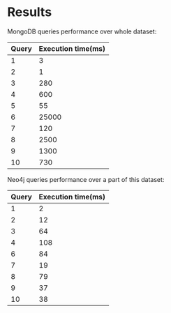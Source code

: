 # Results

MongoDB queries performance over whole dataset:

|Query | Execution time(ms)|
|---   | ---               |
|1     |3                  |
|2     |1                  |
|3     |280                |
|4     |600                |
|5     |55                 | 
|6     |25000              |
|7     |120                |
|8     |2500               |
|9     |1300               |
|10    |730                |

Neo4j queries performance over a part of this dataset:

|Query| Execution time(ms)|
| --- | ---               |
|1    |2                  |
|2    |12                 |
|3    |64                 |
|4    |108                |
|6    |84                 | 
|7    |19                 |
|8    |79                 |
|9    |37                 |
|10   |38                 |
